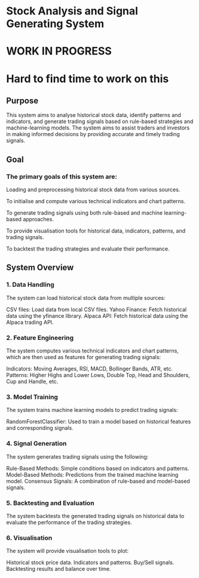 # Stock Analysis and Signal Generating System
# WORK IN PROGRESS
# Hard to find time to work on this
## Purpose
This system aims to analyse historical stock data, identify patterns and indicators, and generate trading signals based on rule-based strategies and machine-learning models. The system aims to assist traders and investors in making informed decisions by providing accurate and timely trading signals.

## Goal
### The primary goals of this system are:

  Loading and preprocessing historical stock data from various sources.

  To initialise and compute various technical indicators and chart patterns.

  To generate trading signals using both rule-based and machine learning-based approaches.

  To provide visualisation tools for historical data, indicators, patterns, and trading signals.

  To backtest the trading strategies and evaluate their performance.

## System Overview
### 1. Data Handling
The system can load historical stock data from multiple sources:

CSV files: Load data from local CSV files.
Yahoo Finance: Fetch historical data using the yfinance library.
Alpaca API: Fetch historical data using the Alpaca trading API.

### 2. Feature Engineering
The system computes various technical indicators and chart patterns, which are then used as features for generating trading signals:

Indicators: Moving Averages, RSI, MACD, Bollinger Bands, ATR, etc.
Patterns: Higher Highs and Lower Lows, Double Top, Head and Shoulders, Cup and Handle, etc.
### 3. Model Training
The system trains machine learning models to predict trading signals:

RandomForestClassifier: Used to train a model based on historical features and corresponding signals.

### 4. Signal Generation
The system generates trading signals using the following:

Rule-Based Methods: Simple conditions based on indicators and patterns.
Model-Based Methods: Predictions from the trained machine learning model.
Consensus Signals: A combination of rule-based and model-based signals.

### 5. Backtesting and Evaluation
The system backtests the generated trading signals on historical data to evaluate the performance of the trading strategies.

### 6. Visualisation
The system will provide visualisation tools to plot:

Historical stock price data.
Indicators and patterns.
Buy/Sell signals.
Backtesting results and balance over time.
